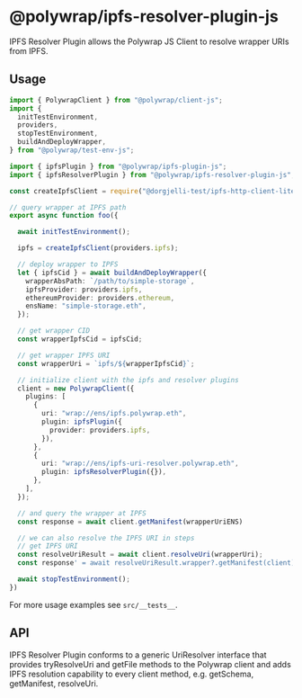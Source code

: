 # @polywrap/ipfs-resolver-plugin-js

IPFS Resolver Plugin allows the Polywrap JS Client to resolve wrapper URIs from IPFS.

## Usage

``` typescript
import { PolywrapClient } from "@polywrap/client-js";
import {
  initTestEnvironment,
  providers,
  stopTestEnvironment,
  buildAndDeployWrapper,
} from "@polywrap/test-env-js";

import { ipfsPlugin } from "@polywrap/ipfs-plugin-js";
import { ipfsResolverPlugin } from "@polywrap/ipfs-resolver-plugin-js";

const createIpfsClient = require("@dorgjelli-test/ipfs-http-client-lite");

// query wrapper at IPFS path
export async function foo({

  await initTestEnvironment();

  ipfs = createIpfsClient(providers.ipfs);

  // deploy wrapper to IPFS
  let { ipfsCid } = await buildAndDeployWrapper({
    wrapperAbsPath: `/path/to/simple-storage`,
    ipfsProvider: providers.ipfs,
    ethereumProvider: providers.ethereum,
    ensName: "simple-storage.eth",
  });

  // get wrapper CID
  const wrapperIpfsCid = ipfsCid;

  // get wrapper IPFS URI
  const wrapperUri = `ipfs/${wrapperIpfsCid}`;

  // initialize client with the ipfs and resolver plugins
  client = new PolywrapClient({
    plugins: [
      {
        uri: "wrap://ens/ipfs.polywrap.eth",
        plugin: ipfsPlugin({
          provider: providers.ipfs,
        }),
      },
      {
        uri: "wrap://ens/ipfs-uri-resolver.polywrap.eth",
        plugin: ipfsResolverPlugin({}),
      },
    ],
  });

  // and query the wrapper at IPFS
  const response = await client.getManifest(wrapperUriENS)

  // we can also resolve the IPFS URI in steps
  // get IPFS URI
  const resolveUriResult = await client.resolveUri(wrapperUri);
  const response' = await resolveUriResult.wrapper?.getManifest(client);

  await stopTestEnvironment();
})
```
For more usage examples see `src/__tests__`.

## API

IPFS Resolver Plugin conforms to a generic UriResolver interface that provides tryResolveUri and getFile methods to the Polywrap client and adds IPFS resolution capability to every client method, e.g. getSchema, getManifest, resolveUri.
